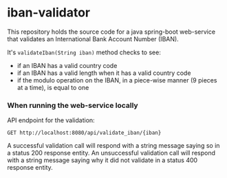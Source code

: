 # iban-validator
This repository holds the source code for a java spring-boot web-service that validates an 
International Bank Account Number (IBAN).  

It's `validateIban(String iban)` method checks to see:
* if an IBAN has a valid country code 
* if an IBAN has a valid length when it has a valid country code 
* if the modulo operation on the IBAN, in a piece-wise manner (9 pieces at a time), is equal to 
  one

### When running the web-service locally

API endpoint for the validation:

`GET http://localhost:8080/api/validate_iban/{iban}`

A successful validation call will respond with a string message saying so in a status 200 
response entity. An unsuccessful validation call will respond with a string message saying 
why it did not validate in a status 400 response entity.


